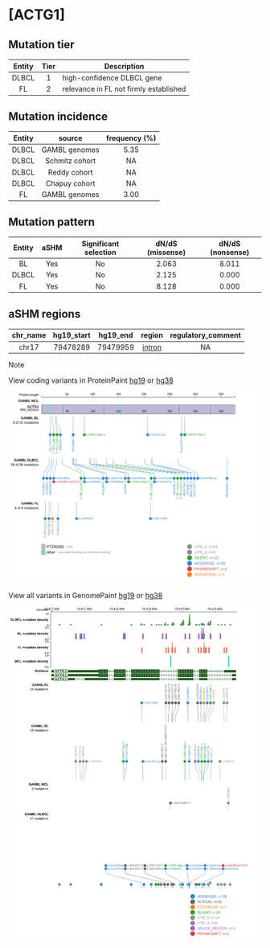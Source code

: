 # [ACTG1]

## Mutation tier

|Entity|Tier|Description                           |
|:------:|:----:|--------------------------------------|
|DLBCL |1   |high-confidence DLBCL gene            |
|FL    |2   |relevance in FL not firmly established|
## Mutation incidence

|Entity|source        |frequency (%)|
|:------:|:--------------:|:-------------:|
|DLBCL |GAMBL genomes |5.35         |
|DLBCL |Schmitz cohort|  NA         |
|DLBCL |Reddy cohort  |  NA         |
|DLBCL |Chapuy cohort |  NA         |
|FL    |GAMBL genomes |3.00         |

## Mutation pattern

|Entity|aSHM|Significant selection|dN/dS (missense)|dN/dS (nonsense)|
|:------:|:----:|:---------------------:|:----------------:|:----------------:|
|BL    |Yes |No                   |2.063           |8.011           |
|DLBCL |Yes |No                   |2.125           |0.000           |
|FL    |Yes |No                   |8.128           |0.000           |

## aSHM regions

|chr_name|hg19_start|hg19_end|region                                                                                       |regulatory_comment|
|:--------:|:----------:|:--------:|:---------------------------------------------------------------------------------------------:|:------------------:|
|chr17   |79478289  |79479959|[intron](https://genome.ucsc.edu/s/rdmorin/GAMBL%20hg19?position=chr17%3A79478289%2D79479959)|NA                |

> [!NOTE]
View coding variants in ProteinPaint [hg19](https://www.bcgsc.ca/downloads/morinlab/GAMBL/test/genes/ACTG1_protein.html)  or [hg38](https://www.bcgsc.ca/downloads/morinlab/GAMBL/test/genes/ACTG1_protein_hg38.html)

![image](images/proteinpaint/ACTG1_NM_001614.svg)

View all variants in GenomePaint [hg19](https://www.bcgsc.ca/downloads/morinlab/GAMBL/test/genes/ACTG1.html)  or [hg38](https://www.bcgsc.ca/downloads/morinlab/GAMBL/test/genes/ACTG1_hg38.html)

![image](images/proteinpaint/ACTG1.svg)
